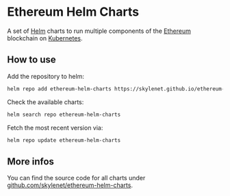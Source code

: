 # Ethereum Helm Charts

A set of [Helm](https://helm.sh/) charts to run multiple components of the [Ethereum](https://ethereum.org/) blockchain on [Kubernetes](https://kubernetes.io/).

## How to use

Add the repository to helm:

```sh
helm repo add ethereum-helm-charts https://skylenet.github.io/ethereum-helm-charts
```

Check the available charts:

```sh
helm search repo ethereum-helm-charts
```

Fetch the most recent version via:

```sh
helm repo update ethereum-helm-charts
```

## More infos

You can find the source code for all charts under [github.com/skylenet/ethereum-helm-charts](https://github.com/skylenet/ethereum-helm-charts/).
